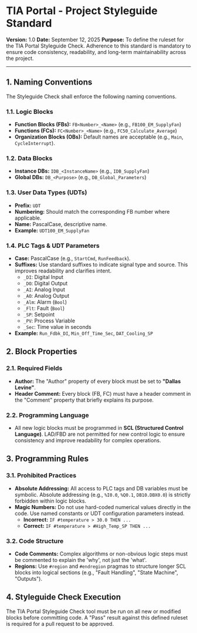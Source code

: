 # TIA Portal - Project Styleguide Standard

**Version:** 1.0
**Date:** September 12, 2025
**Purpose:** To define the ruleset for the TIA Portal Styleguide Check. Adherence to this standard is mandatory to ensure code consistency, readability, and long-term maintainability across the project.

---

## 1. Naming Conventions

The Styleguide Check shall enforce the following naming conventions.

### 1.1. Logic Blocks
*   **Function Blocks (FBs):** `FB<Number>_<Name>` (e.g., `FB100_EM_SupplyFan`)
*   **Functions (FCs):** `FC<Number>_<Name>` (e.g., `FC50_Calculate_Average`)
*   **Organization Blocks (OBs):** Default names are acceptable (e.g., `Main`, `CycleInterrupt`).

### 1.2. Data Blocks
*   **Instance DBs:** `IDB_<InstanceName>` (e.g., `IDB_SupplyFan`)
*   **Global DBs:** `DB_<Purpose>` (e.g., `DB_Global_Parameters`)

### 1.3. User Data Types (UDTs)
*   **Prefix:** `UDT`
*   **Numbering:** Should match the corresponding FB number where applicable.
*   **Name:** PascalCase, descriptive name.
*   **Example:** `UDT100_EM_SupplyFan`

### 1.4. PLC Tags & UDT Parameters
*   **Case:** PascalCase (e.g., `StartCmd`, `RunFeedback`).
*   **Suffixes:** Use standard suffixes to indicate signal type and source. This improves readability and clarifies intent.
    *   `_DI`: Digital Input
    *   `_DO`: Digital Output
    *   `_AI`: Analog Input
    *   `_AO`: Analog Output
    *   `_Alm`: Alarm (`Bool`)
    *   `_Flt`: Fault (`Bool`)
    *   `_SP`: Setpoint
    *   `_PV`: Process Variable
    *   `_Sec`: Time value in seconds
*   **Example:** `Run_Fdbk_DI`, `Min_Off_Time_Sec`, `DAT_Cooling_SP`

## 2. Block Properties

### 2.1. Required Fields
*   **Author:** The "Author" property of every block must be set to **"Dallas Levine"**.
*   **Header Comment:** Every block (FB, FC) must have a header comment in the "Comment" property that briefly explains its purpose.

### 2.2. Programming Language
*   All new logic blocks must be programmed in **SCL (Structured Control Language)**. LAD/FBD are not permitted for new control logic to ensure consistency and improve readability for complex operations.

## 3. Programming Rules

### 3.1. Prohibited Practices
*   **Absolute Addressing:** All access to PLC tags and DB variables must be symbolic. Absolute addressing (e.g., `%I0.0`, `%Q0.1`, `DB10.DBX0.0`) is strictly forbidden within logic blocks.
*   **Magic Numbers:** Do not use hard-coded numerical values directly in the code. Use named constants or UDT configuration parameters instead.
    *   **Incorrect:** `IF #temperature > 30.0 THEN ...`
    *   **Correct:** `IF #temperature > #High_Temp_SP THEN ...`

### 3.2. Code Structure
*   **Code Comments:** Complex algorithms or non-obvious logic steps must be commented to explain the 'why', not just the 'what'.
*   **Regions:** Use `#region` and `#endregion` pragmas to structure longer SCL blocks into logical sections (e.g., "Fault Handling", "State Machine", "Outputs").

## 4. Styleguide Check Execution

The TIA Portal Styleguide Check tool must be run on all new or modified blocks before committing code. A "Pass" result against this defined ruleset is required for a pull request to be approved.
